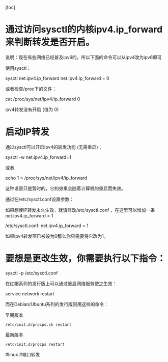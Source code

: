 [toc]
# 通过访问sysctl的内核ipv4.ip_forward来判断转发是否开启。
说明：现在有些网络已经普及ipv6的，所以下面的命令可以从ipv4改为ipv6即可

使用sysctl：

sysctl net.ipv4.ip_forward net.ipv4.ip_forward = 0

或者检查/proc下的文件：

cat /proc/sys/net/ipv4/ip_forward 0

ipv4转发没有开启 (值为 0)

# 启动IP转发
通过sysctl可以开启ipv4的转发功能 (无需重启)：

sysctl -w net.ipv4.ip_forward=1

或者

echo 1 > /proc/sys/net/ipv4/ip_forward

这种设置只是暂时的，它的效果会随着计算机的重启而失效。

通过在/etc/sysctl.conf设置参数：

如果想使IP转发永久生效，就请修改/etc/sysctl.conf ，在这里可以增加一条net.ipv4.ip_forward = 1

/etc/sysctl.conf: net.ipv4.ip_forward = 1

如果ipv4转发项已被设为0那么你只需要将它改为1。

 

# 要想是更改生效，你需要执行以下指令：
sysctl -p /etc/sysctl.conf

在红帽系列的发行版上可以通过重启网络服务使之生效：

service network restart

而在Debian/Ubuntu系列的发行版则用这样的命令：

早期版本
```
/etc/init.d/procps.sh restart
```
最新版本
```
/etc/init.d/procps restart
```
#linux #端口转发 